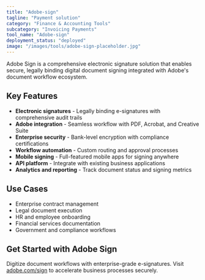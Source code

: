 ```yaml
---
title: "Adobe-sign"
tagline: "Payment solution"
category: "Finance & Accounting Tools"
subcategory: "Invoicing Payments"
tool_name: "Adobe-sign"
deployment_status: "deployed"
image: "/images/tools/adobe-sign-placeholder.jpg"
---
```

Adobe Sign is a comprehensive electronic signature solution that enables secure, legally binding digital document signing integrated with Adobe's document workflow ecosystem.

## Key Features

- **Electronic signatures** - Legally binding e-signatures with comprehensive audit trails
- **Adobe integration** - Seamless workflow with PDF, Acrobat, and Creative Suite
- **Enterprise security** - Bank-level encryption with compliance certifications
- **Workflow automation** - Custom routing and approval processes
- **Mobile signing** - Full-featured mobile apps for signing anywhere
- **API platform** - Integrate with existing business applications
- **Analytics and reporting** - Track document status and signing metrics

## Use Cases

- Enterprise contract management
- Legal document execution
- HR and employee onboarding
- Financial services documentation
- Government and compliance workflows

## Get Started with Adobe Sign

Digitize document workflows with enterprise-grade e-signatures. Visit [adobe.com/sign](https://www.adobe.com/sign) to accelerate business processes securely.
